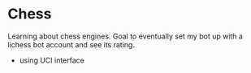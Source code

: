 # Chess
Learning about chess engines. Goal to eventually set my bot up with a lichess bot account and see its rating.
- using UCI interface
